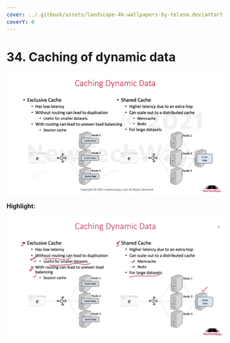```yaml
---
cover: ../.gitbook/assets/landscape-4k-wallpapers-by-telasm.deviantart.com (23).jpg
coverY: 0
---
```


# 34. Caching of dynamic data

![](<../.gitbook/assets/image (79).png>)

**Highlight:**

![](<../.gitbook/assets/image (27).png>)
